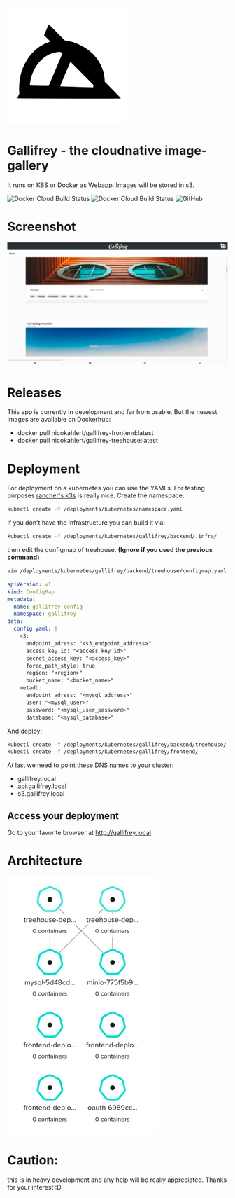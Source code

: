 ![logo](/assets/logo.svg)
# Gallifrey - the cloudnative image-gallery
It runs on K8S or Docker as Webapp. Images will be stored in s3.

![Docker Cloud Build Status](https://img.shields.io/docker/cloud/build/nicokahlert/gallifrey-frontend?style=flat-square&label=Frontend%20Container%20build%20status)
![Docker Cloud Build Status](https://img.shields.io/docker/cloud/build/nicokahlert/gallifrey-treehouse?label=Treehouse%20Container%20build%20status&style=flat-square)
![GitHub](https://img.shields.io/github/license/nk-designz/gallifrey?style=flat-square)
# Screenshot
![webapp example screenshot](/assets/frontend.png)

# Releases
This app is currently in development and far from usable.
But the newest Images are available on Dockerhub:
- docker pull nicokahlert/gallifrey-frontend:latest
- docker pull nicokahlert/gallifrey-treehouse:latest

# Deployment
For deployment on a kubernetes you can use the YAMLs.
For testing purposes [rancher's k3s](https://k3s.io) is really nice.
Create the namespace:
```bash
kubectl create -f /deployments/kubernetes/namespace.yaml
```
If you don't have the infrastructure you can build it via:
```bash
kubectl create -f /deployments/kubernetes/gallifrey/backend/.infra/
```
then edit the configmap of treehouse.
__(Ignore if you used the previous command)__
```bash
vim /deployments/kubernetes/gallifrey/backend/treehouse/configmap.yaml
```
```yaml
apiVersion: v1
kind: ConfigMap
metadata:
  name: gallifrey-config
  namespace: gallifrey
data:
  config.yaml: |
    s3:
      endpoint_adress: "<s3_endpoint_address>"
      access_key_id: "<access_key_id>"
      secret_access_key: "<access_key>"
      force_path_style: true
      region: "<region>"
      bucket_name: "<bucket_name>"
    metadb:
      endpoint_adress: "<mysql_address>"
      user: "<mysql_user>"
      password: "<mysql_user_password>"
      database: "<mysql_database>"
```
And deploy: 
```bash
kubectl create -f /deployments/kubernetes/gallifrey/backend/treehouse/
kubectl create -f /deployments/kubernetes/gallifrey/frontend/
```
At last we need to point these DNS names to your cluster:
- gallifrey.local
- api.gallifrey.local
- s3.gallifrey.local
## Access your deployment
Go to your favorite browser at http://gallifrey.local

# Architecture
![screenshot_of_deploynemt_visualisation](/assets/arch.png)
# Caution:
this is in heavy development and any help will be really appreciated.
Thanks for your interest :D
